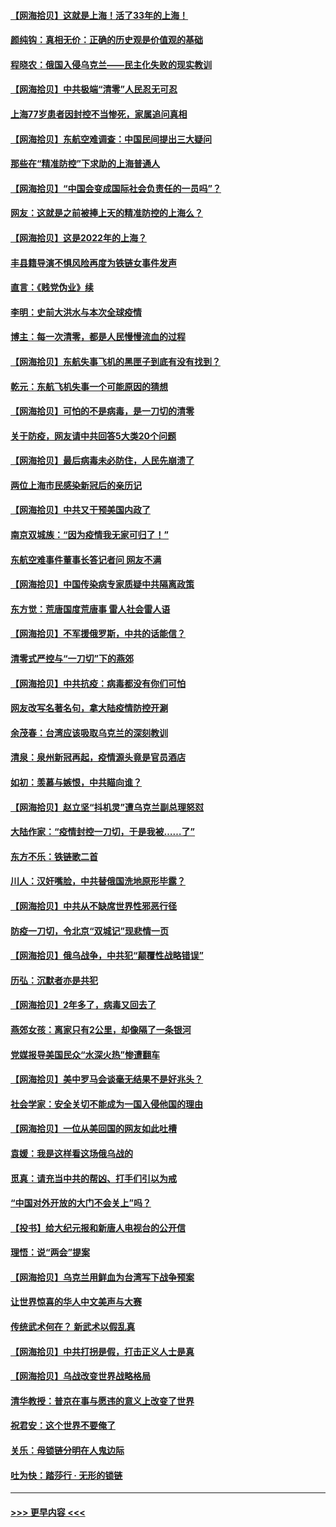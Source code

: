 #### [【网海拾贝】这就是上海！活了33年的上海！](../pages/nsc993/n13688654.md?t=04012053) 
#### [颜纯钩：真相无价：正确的历史观是价值观的基础](../pages/nsc993/n13688555.md?t=04012053) 
#### [程晓农：俄国入侵乌克兰——民主化失败的现实教训](../pages/nsc993/n13686006.md?t=04012053) 
#### [【网海拾贝】中共极端“清零”人民忍无可忍](../pages/nsc993/n13685914.md?t=04012053) 
#### [上海77岁患者因封控不当惨死，家属追问真相](../pages/nsc993/n13685891.md?t=04012053) 
#### [【网海拾贝】东航空难调查：中国民间提出三大疑问](../pages/nsc993/n13683137.md?t=04012053) 
#### [那些在“精准防控”下求助的上海普通人](../pages/nsc993/n13683088.md?t=04012053) 
#### [【网海拾贝】“中国会变成国际社会负责任的一员吗”？](../pages/nsc993/n13680707.md?t=04012053) 
#### [网友：这就是之前被捧上天的精准防控的上海么？](../pages/nsc993/n13680287.md?t=04012053) 
#### [【网海拾贝】这是2022年的上海？](../pages/nsc993/n13678253.md?t=04012053) 
#### [丰县籍导演不惧风险再度为铁链女事件发声](../pages/nsc993/n13678215.md?t=04012053) 
#### [直言：《贱党伪业》续](../pages/nsc993/n13678056.md?t=04012053) 
#### [李明：史前大洪水与本次全球疫情](../pages/nsc993/n13677332.md?t=04012053) 
#### [博主：每一次清零，都是人民慢慢流血的过程](../pages/nsc993/n13676078.md?t=04012053) 
#### [【网海拾贝】东航失事飞机的黑匣子到底有没有找到？](../pages/nsc993/n13676034.md?t=04012053) 
#### [乾元：东航飞机失事一个可能原因的猜想](../pages/nsc993/n13675834.md?t=04012053) 
#### [【网海拾贝】可怕的不是病毒，是一刀切的清零](../pages/nsc993/n13674403.md?t=04012053) 
#### [关于防疫，网友请中共回答5大类20个问题](../pages/nsc993/n13674318.md?t=04012053) 
#### [【网海拾贝】最后病毒未必防住，人民先崩溃了](../pages/nsc993/n13672307.md?t=04012053) 
#### [两位上海市民感染新冠后的亲历记](../pages/nsc993/n13672217.md?t=04012053) 
#### [【网海拾贝】中共又干预美国内政了](../pages/nsc993/n13669564.md?t=04012053) 
#### [南京双城族：“因为疫情我无家可归了！”](../pages/nsc993/n13669511.md?t=04012053) 
#### [东航空难事件董事长答记者问 网友不满](../pages/nsc993/n13669436.md?t=04012053) 
#### [【网海拾贝】中国传染病专家质疑中共隔离政策](../pages/nsc993/n13667190.md?t=04012053) 
#### [东方觉：荒唐国度荒唐事 雷人社会雷人语](../pages/nsc993/n13666926.md?t=04012053) 
#### [【网海拾贝】不军援俄罗斯，中共的话能信？](../pages/nsc993/n13664594.md?t=04012053) 
#### [清零式严控与“一刀切”下的燕郊](../pages/nsc993/n13664450.md?t=04012053) 
#### [【网海拾贝】中共抗疫：病毒都没有你们可怕](../pages/nsc993/n13662063.md?t=04012053) 
#### [网友改写名著名句，拿大陆疫情防控开涮](../pages/nsc993/n13661999.md?t=04012053) 
#### [余茂春：台湾应该吸取乌克兰的深刻教训](../pages/nsc993/n13661829.md?t=04012053) 
#### [清泉：泉州新冠再起，疫情源头竟是官员酒店](../pages/nsc993/n13660898.md?t=04012053) 
#### [如初：羡慕与嫉恨，中共瞄向谁？](../pages/nsc993/n13660773.md?t=04012053) 
#### [【网海拾贝】赵立坚“抖机灵”遭乌克兰副总理怒怼](../pages/nsc993/n13659660.md?t=04012053) 
#### [大陆作家：“疫情封控一刀切，于是我被……了”](../pages/nsc993/n13659323.md?t=04012053) 
#### [东方不乐：铁链歌二首](../pages/nsc993/n13659123.md?t=04012053) 
#### [川人：汉奸嘴脸，中共替俄国洗地原形毕露？](../pages/nsc993/n13657995.md?t=04012053) 
#### [【网海拾贝】中共从不缺席世界性邪恶行径](../pages/nsc993/n13657799.md?t=04012053) 
#### [防疫一刀切，令北京“双城记”现悲情一页](../pages/nsc993/n13657746.md?t=04012053) 
#### [【网海拾贝】俄乌战争，中共犯“颠覆性战略错误”](../pages/nsc993/n13655760.md?t=04012053) 
#### [历弘：沉默者亦是共犯](../pages/nsc993/n13652799.md?t=04012053) 
#### [【网海拾贝】2年多了，病毒又回去了](../pages/nsc993/n13652629.md?t=04012053) 
#### [燕郊女孩：离家只有2公里，却像隔了一条银河](../pages/nsc993/n13652450.md?t=04012053) 
#### [党媒报导美国民众“水深火热”惨遭翻车](../pages/nsc993/n13649966.md?t=04012053) 
#### [【网海拾贝】美中罗马会谈毫无结果不是好兆头？](../pages/nsc993/n13649860.md?t=04012053) 
#### [社会学家：安全关切不能成为一国入侵他国的理由](../pages/nsc993/n13649744.md?t=04012053) 
#### [【网海拾贝】一位从美回国的网友如此吐槽](../pages/nsc993/n13647381.md?t=04012053) 
#### [袁媛：我是这样看这场俄乌战的](../pages/nsc993/n13644892.md?t=04012053) 
#### [觅真：请充当中共的帮凶、打手们引以为戒](../pages/nsc993/n13644228.md?t=04012053) 
#### [“中国对外开放的大门不会关上”吗？](../pages/nsc993/n13644191.md?t=04012053) 
#### [【投书】给大纪元报和新唐人电视台的公开信](../pages/nsc993/n13644124.md?t=04012053) 
#### [理悟：说“两会”提案](../pages/nsc993/n13643927.md?t=04012053) 
#### [【网海拾贝】乌克兰用鲜血为台湾写下战争预案](../pages/nsc993/n13643578.md?t=04012053) 
#### [让世界惊喜的华人中文美声与大赛](../pages/nsc993/n13641647.md?t=04012053) 
#### [传统武术何在？ 新武术以假乱真](../pages/nsc993/n13641615.md?t=04012053) 
#### [【网海拾贝】中共打拐是假，打击正义人士是真](../pages/nsc993/n13641238.md?t=04012053) 
#### [【网海拾贝】乌战改变世界战略格局](../pages/nsc993/n13639171.md?t=04012053) 
#### [清华教授：普京在事与愿违的意义上改变了世界](../pages/nsc993/n13639019.md?t=04012053) 
#### [祝君安：这个世界不要俺了](../pages/nsc993/n13638903.md?t=04012053) 
#### [关乐：母锁链分明在人鬼边际](../pages/nsc993/n13637601.md?t=04012053) 
#### [吐为快：踏莎行 · 无形的锁链](../pages/nsc993/n13637555.md?t=04012053) 

----
#### [ >>> 更早内容 <<< ](../indexes/nsc993-earlier.md)
